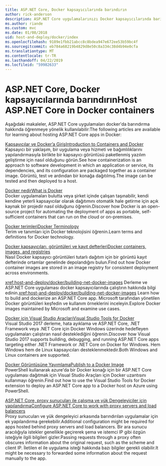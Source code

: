 ```yaml
---
title: ASP.NET Core, Docker kapsayıcılarında barındırın
author: rick-anderson
description: ASP.NET Core uygulamalarınızı Docker kapsayıcılarında barındırmak öğrenme için kaynakların bağlantılarını keşfedin.
ms.author: riande
ms.custom: mvc
ms.date: 01/08/2018
uid: host-and-deploy/docker/index
ms.openlocfilehash: 9189e1fbb21abcc8c8bdea947e672ee53b59bc4f
ms.sourcegitcommit: eb784a68219b4829d8e50c8a334c38d4b94e0cfa
ms.translationtype: MT
ms.contentlocale: tr-TR
ms.lasthandoff: 04/22/2019
ms.locfileid: "59982633"
---
```

# <a name="host-aspnet-core-in-docker-containers"></a><span data-ttu-id="0f3b2-103">ASP.NET Core, Docker kapsayıcılarında barındırın</span><span class="sxs-lookup"><span data-stu-id="0f3b2-103">Host ASP.NET Core in Docker containers</span></span>

<span data-ttu-id="0f3b2-104">Aşağıdaki makaleler, ASP.NET Core uygulamaları docker'da barındırma hakkında öğrenmeye yönelik kullanılabilir:</span><span class="sxs-lookup"><span data-stu-id="0f3b2-104">The following articles are available for learning about hosting ASP.NET Core apps in Docker:</span></span>

[<span data-ttu-id="0f3b2-105">Kapsayıcılar ve Docker’a Giriş</span><span class="sxs-lookup"><span data-stu-id="0f3b2-105">Introduction to Containers and Docker</span></span>](/dotnet/standard/microservices-architecture/container-docker-introduction/index)  
<span data-ttu-id="0f3b2-106">Kapsayıcı bir yaklaşım, bir uygulama veya hizmeti ve bağımlılıklarını yapılandırmasıyla birlikte bir kapsayıcı görüntüsü paketlenmiş yazılım geliştirme için nasıl olduğunu görün.</span><span class="sxs-lookup"><span data-stu-id="0f3b2-106">See how containerization is an approach to software development in which an application or service, its dependencies, and its configuration are packaged together as a container image.</span></span> <span data-ttu-id="0f3b2-107">Görüntü, test ve ardından bir konağa dağıtılmış.</span><span class="sxs-lookup"><span data-stu-id="0f3b2-107">The image can be tested and then deployed to a host.</span></span>

[<span data-ttu-id="0f3b2-108">Docker nedir</span><span class="sxs-lookup"><span data-stu-id="0f3b2-108">What is Docker</span></span>](/dotnet/standard/microservices-architecture/container-docker-introduction/docker-defined)  
<span data-ttu-id="0f3b2-109">Docker uygulamaları bulutta veya şirket içinde çalışan taşınabilir, kendi kendine yeterli kapsayıcılar olarak dağıtımını otomatik hale getirme için açık kaynak bir projedir nasıl olduğunu öğrenin.</span><span class="sxs-lookup"><span data-stu-id="0f3b2-109">Discover how Docker is an open-source project for automating the deployment of apps as portable, self-sufficient containers that can run on the cloud or on-premises.</span></span>

[<span data-ttu-id="0f3b2-110">Docker terimleri</span><span class="sxs-lookup"><span data-stu-id="0f3b2-110">Docker Terminology</span></span>](/dotnet/standard/microservices-architecture/container-docker-introduction/docker-terminology)  
<span data-ttu-id="0f3b2-111">Terim ve tanımları için Docker teknolojisini öğrenin.</span><span class="sxs-lookup"><span data-stu-id="0f3b2-111">Learn terms and definitions for Docker technology.</span></span>

[<span data-ttu-id="0f3b2-112">Docker kapsayıcıları, görüntüleri ve kayıt defterleri</span><span class="sxs-lookup"><span data-stu-id="0f3b2-112">Docker containers, images, and registries</span></span>](/dotnet/standard/microservices-architecture/container-docker-introduction/docker-containers-images-registries)  
<span data-ttu-id="0f3b2-113">Nasıl Docker kapsayıcı görüntüleri tutarlı dağıtım için bir görüntü kayıt defterinde ortamlar genelinde depolandığını bulun.</span><span class="sxs-lookup"><span data-stu-id="0f3b2-113">Find out how Docker container images are stored in an image registry for consistent deployment across environments.</span></span>

<span data-ttu-id="0f3b2-114"><xref:host-and-deploy/docker/building-net-docker-images> Derleme ve ASP.NET Core uygulaması docker kapsayıcılarında çalıştırın hakkında bilgi edinin.</span><span class="sxs-lookup"><span data-stu-id="0f3b2-114"><xref:host-and-deploy/docker/building-net-docker-images> Learn how to build and dockerize an ASP.NET Core app.</span></span> <span data-ttu-id="0f3b2-115">Microsoft tarafından yönetilen Docker görüntüleri keşfedin ve kullanım örneklerini inceleyin.</span><span class="sxs-lookup"><span data-stu-id="0f3b2-115">Explore Docker images maintained by Microsoft and examine use cases.</span></span>

[<span data-ttu-id="0f3b2-116">Docker için Visual Studio Araçları</span><span class="sxs-lookup"><span data-stu-id="0f3b2-116">Visual Studio Tools for Docker</span></span>](xref:host-and-deploy/docker/visual-studio-tools-for-docker)  
<span data-ttu-id="0f3b2-117">Visual Studio 2017 derleme, hata ayıklama ve ASP.NET Core, .NET Framework veya .NET Core için Docker Windows üzerinde hedefleyen uygulamaları çalıştıran nasıl desteklediğini öğrenin.</span><span class="sxs-lookup"><span data-stu-id="0f3b2-117">Discover how Visual Studio 2017 supports building, debugging, and running ASP.NET Core apps targeting either .NET Framework or .NET Core on Docker for Windows.</span></span> <span data-ttu-id="0f3b2-118">Hem Windows hem de Linux kapsayıcıları desteklenmektedir.</span><span class="sxs-lookup"><span data-stu-id="0f3b2-118">Both Windows and Linux containers are supported.</span></span>

[<span data-ttu-id="0f3b2-119">Docker Görüntüsüne Yayımlama</span><span class="sxs-lookup"><span data-stu-id="0f3b2-119">Publish to a Docker Image</span></span>](/azure/vs-azure-tools-docker-hosting-web-apps-in-docker)  
<span data-ttu-id="0f3b2-120">PowerShell kullanarak azure'da bir Docker konağı için bir ASP.NET Core uygulaması dağıtmak için Visual Studio Araçları için Docker uzantısını kullanmayı öğrenin.</span><span class="sxs-lookup"><span data-stu-id="0f3b2-120">Find out how to use the Visual Studio Tools for Docker extension to deploy an ASP.NET Core app to a Docker host on Azure using PowerShell.</span></span>

[<span data-ttu-id="0f3b2-121">ASP.NET Core, proxy sunucuları ile çalışma ve yük Dengeleyiciler için yapılandırma</span><span class="sxs-lookup"><span data-stu-id="0f3b2-121">Configure ASP.NET Core to work with proxy servers and load balancers</span></span>](xref:host-and-deploy/proxy-load-balancer)  
<span data-ttu-id="0f3b2-122">Proxy sunucuları ve yük dengeleyici arkasında barındırılan uygulamalar için ek yapılandırma gerekebilir.</span><span class="sxs-lookup"><span data-stu-id="0f3b2-122">Additional configuration might be required for apps hosted behind proxy servers and load balancers.</span></span> <span data-ttu-id="0f3b2-123">Bir ara sunucu aracılığıyla istekler genellikle geçirerek şema ve istemci IP gibi özgün isteğiyle ilgili bilgileri gizler.</span><span class="sxs-lookup"><span data-stu-id="0f3b2-123">Passing requests through a proxy often obscures information about the original request, such as the scheme and client IP.</span></span> <span data-ttu-id="0f3b2-124">İletilen el ile uygulama isteği hakkında bazı bilgiler gerekli olabilir.</span><span class="sxs-lookup"><span data-stu-id="0f3b2-124">It might be necessary to forwarded some information about the request manually to the app.</span></span>
